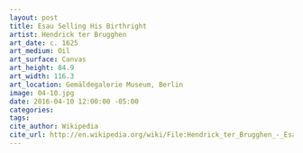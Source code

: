 ```yaml
---
layout: post
title: Esau Selling His Birthright
artist: Hendrick ter Brugghen
art_date: c. 1625
art_medium: Oil
art_surface: Canvas
art_height: 84.9
art_width: 116.3
art_location: Gemäldegalerie Museum, Berlin
image: 04-10.jpg
date: 2016-04-10 12:00:00 -05:00
categories:
tags:
cite_author: Wikipedia
cite_url: http://en.wikipedia.org/wiki/File:Hendrick_ter_Brugghen_-_Esau_Selling_His_Birthright_-_WGA22163.jpg
---
```

